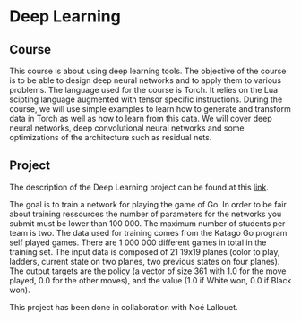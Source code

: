 # Deep Learning

## Course

This course is about using deep learning tools.
The objective of the course is to be able to design deep neural networks and to apply them to various problems. The language used for the course is Torch. It relies on the Lua scipting language augmented with tensor specific instructions. During the course, we will use simple examples to learn how to generate and transform data in Torch as well as how to learn from this data. We will cover deep neural networks, deep convolutional neural networks and some optimizations of the architecture such as residual nets.

## Project

The description of the Deep Learning project can be found at this [link](https://www.lamsade.dauphine.fr/~cazenave/DeepLearningProject.html).

The goal is to train a network for playing the game of Go. In order to be fair about training ressources the number of parameters for the networks you submit must be lower than 100 000. The maximum number of students per team is two. The data used for training comes from the Katago Go program self played games. There are 1 000 000 different games in total in the training set. The input data is composed of 21 19x19 planes (color to play, ladders, current state on two planes, two previous states on four planes). The output targets are the policy (a vector of size 361 with 1.0 for the move played, 0.0 for the other moves), and the value (1.0 if White won, 0.0 if Black won).

This project has been done in collaboration with Noé Lallouet.
